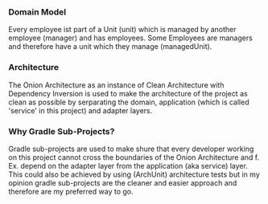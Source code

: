 ### Domain Model
Every employee ist part of a Unit (unit) which is managed by another employee (manager) and has employees. Some Employees
are managers and therefore have a unit which they manage (managedUnit).

### Architecture
The Onion Architecture as an instance of Clean Architecture with Dependency Inversion is used to make the architecture 
of the project as clean as possible by serparating the domain, application (which is called 'service' in this project) 
and adapter layers.

### Why Gradle Sub-Projects?
Gradle sub-projects are used to make shure that every developer working on this project cannot cross the boundaries of
the Onion Architecture and f. Ex. depend on the adapter layer from the application (aka service) layer.
This could also be achieved by using (ArchUnit) architecture tests but in my opinion gradle sub-projects are the cleaner 
and easier approach and therefore are my preferred way to go.